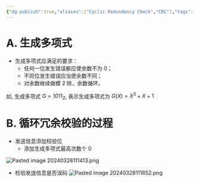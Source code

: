 ```yaml
---
{"dg-publish":true,"aliases":["Cyclic Redundancy Check","CRC"],"tags":["1_AtomNote"],"number headings":"auto, first-level 1, max 6, A.1.","Created-Date":"2024-03-11 09:08:36","Modified-Date":"2024-04-18 11:53:22","permalink":"/A01_Lessons/Ab03_计算机组织与体系结构/循环冗余校验码/","dgPassFrontmatter":true}
---
```





# A. 生成多项式

- 生成多项式应满足的要求：
	- 任何一位发生错误都应使余数不为 0；
	- 不同位发生错误应当使余数不同；
	- 对余数继续做模 2 除，余数循环。


如, 生成多项式 $G=1011_2$, 表示生成多项式为 $G(X)=X^3+X+1$




# B. 循环冗余校验的过程


- 发送信息添加校验位
	- 添加生成多项式最高次数个 0

![Pasted image 20240328111413.png](/img/user/Z02_ObFiles/Attachments/Pasted%20image%2020240328111413.png)


- 检验发送信息是否误码
![Pasted image 20240328111652.png](/img/user/Z02_ObFiles/Attachments/Pasted%20image%2020240328111652.png)


